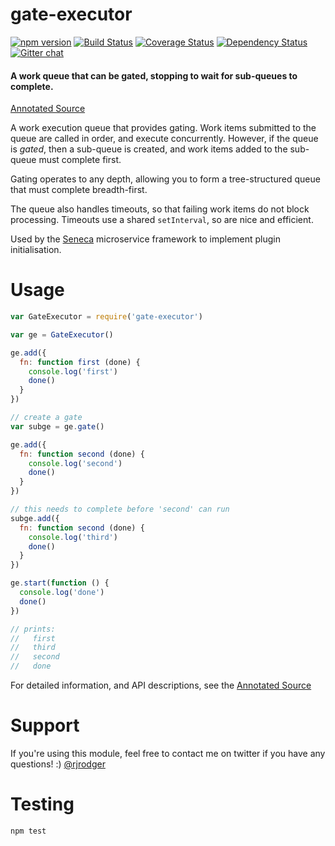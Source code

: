 # gate-executor

[![npm version][npm-badge]][npm-url]
[![Build Status][travis-badge]][travis-url]
[![Coverage Status][coveralls-badge]][coveralls-url]
[![Dependency Status][david-badge]][david-url]
[![Gitter chat][gitter-badge]][gitter-url]

#### A work queue that can be gated, stopping to wait for sub-queues to complete.

[Annotated Source](http://senecajs.github.io/gate-executor/doc/gate-executor.html)

A work execution queue that provides gating. Work items submitted to
the queue are called in order, and execute concurrently. However, if
the queue is *gated*, then a sub-queue is created, and work items
added to the sub-queue must complete first.

Gating operates to any depth, allowing you to form a tree-structured
queue that must complete breadth-first.

The queue also handles timeouts, so that failing work items do not
block processing. Timeouts use a shared `setInterval`, so are nice and
efficient.

Used by the [Seneca](http://senecajs.org/) microservice framework to
implement plugin initialisation.

# Usage


```js
var GateExecutor = require('gate-executor')

var ge = GateExecutor()

ge.add({
  fn: function first (done) {
    console.log('first')
    done()
  }
})

// create a gate
var subge = ge.gate()

ge.add({
  fn: function second (done) {
    console.log('second')
    done()
  }
})

// this needs to complete before 'second' can run
subge.add({
  fn: function second (done) {
    console.log('third')
    done()
  }
})

ge.start(function () {
  console.log('done')
  done()
})

// prints:
//   first
//   third
//   second
//   done
```

For detailed information, and API descriptions, see the
[Annotated Source](http://senecajs.github.io/gate-executor/doc/gate-executor.html)

# Support

If you're using this module, feel free to contact me on twitter if you
have any questions! :) [@rjrodger](http://twitter.com/rjrodger)

# Testing

```js
npm test
```

[npm-badge]: https://badge.fury.io/js/gate-executor.svg
[npm-url]: https://badge.fury.io/js/gate-executor
[travis-badge]: https://api.travis-ci.org/rjrodger/gate-executor.svg
[travis-url]: https://travis-ci.org/rjrodger/gate-executor
[coveralls-badge]:https://coveralls.io/repos/rjrodger/gate-executor/badge.svg?branch=master&service=github
[coveralls-url]: https://coveralls.io/github/rjrodger/gate-executor?branch=master
[david-badge]: https://david-dm.org/rjrodger/gate-executor.svg
[david-url]: https://david-dm.org/rjrodger/gate-executor
[gitter-badge]: https://badges.gitter.im/rjrodger/gate-executor.svg
[gitter-url]: https://gitter.im/rjrodger/gate-executor
